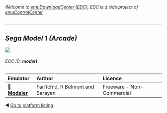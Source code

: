 ###### Welcome to [emuDownloadCenter (EDC)](https://github.com/PhoenixInteractiveNL/emuDownloadCenter/wiki/), EDC is a side project of [emuControlCenter](https://github.com/PhoenixInteractiveNL/emuControlCenter/wiki/)
***
## _Sega Model 1 (Arcade)_
![](https://raw.githubusercontent.com/wiki/PhoenixInteractiveNL/emuDownloadCenter/images_platform/ecc_model1_teaser.png)
###### ECC ID: **model1**

| Emulator   | Author      | License     |
|:-----------|:------------|:------------|
| :file_folder: [**Modeler**](https://github.com/PhoenixInteractiveNL/emuDownloadCenter/wiki/Emulator-modeler#menu) | Farftch'd, R Belmont and Sarayan | Freeware - Non-Commercial |

:arrow_backward: [Go to platform listing](https://github.com/PhoenixInteractiveNL/emuDownloadCenter/wiki/EDC-Platform-List)
